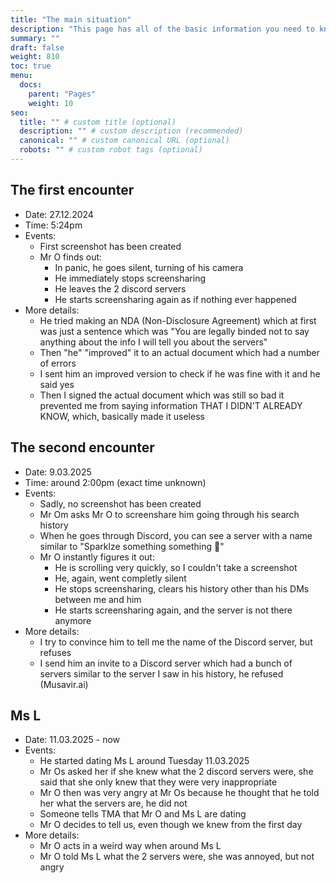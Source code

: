 ```yaml
---
title: "The main situation"
description: "This page has all of the basic information you need to know"
summary: ""
draft: false
weight: 810
toc: true
menu:
  docs:
    parent: "Pages"
    weight: 10
seo:
  title: "" # custom title (optional)
  description: "" # custom description (recommended)
  canonical: "" # custom canonical URL (optional)
  robots: "" # custom robot tags (optional)
---
```


## The first encounter

- Date: 27.12.2024
- Time: 5:24pm
- Events:
  - First screenshot has been created
  - Mr O finds out:
    - In panic, he goes silent, turning of his camera
    - He immediately stops screensharing
    - He leaves the 2 discord servers
    - He starts screensharing again as if nothing ever happened
 - More details:
    - He tried making an NDA (Non-Disclosure Agreement) which at first was just a sentence which was "You are legally binded  not to say anything about the info I will tell you about the servers"
    - Then "he" "improved" it to an actual document which had a number of errors
    - I sent him an improved version to check if he was fine with it and he said yes
    - Then I signed the actual document which was still so bad it prevented me from saying information THAT I DIDN'T ALREADY KNOW, which, basically made it useless

## The second encounter

- Date: 9.03.2025
- Time: around 2:00pm (exact time unknown)
- Events:
  - Sadly, no screenshot has been created
  - Mr Om asks Mr O to screenshare him going through his search history
  - When he goes through Discord, you can see a server with a name similar to "Sparklze something something 🔞"
  - Mr O instantly figures it out:
    - He is scrolling very quickly, so I couldn't take a screenshot
    - He, again, went completly silent
    - He stops screensharing, clears his history other than his DMs between me and him
    - He starts screensharing again, and the server is not there anymore
- More details:
  - I try to convince him to tell me the name of the Discord server, but refuses
  - I send him an invite to a Discord server which had a bunch of servers similar to the server I saw in his history, he refused (Musavir.ai)

## Ms L

- Date: 11.03.2025 - now
- Events:
  - He started dating Ms L around Tuesday 11.03.2025
  - Mr Os asked her if she knew what the 2 discord servers were, she said that she only knew that they were very inappropriate
  - Mr O then was very angry at Mr Os because he thought that he told her what the servers are, he did not
  - Someone tells TMA that Mr O and Ms L are dating
  - Mr O decides to tell us, even though we knew from the first day
- More details:
  - Mr O acts in a weird way when around Ms L
  - Mr O told Ms L what the 2 servers were, she was annoyed, but not angry
